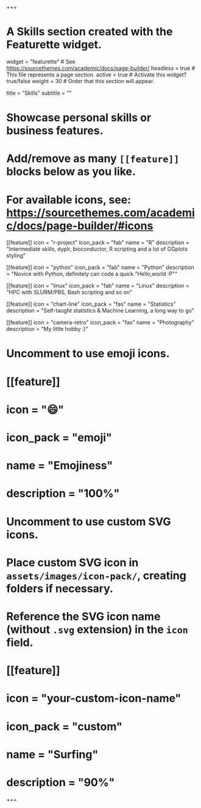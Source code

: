 +++
# A Skills section created with the Featurette widget.
widget = "featurette"  # See https://sourcethemes.com/academic/docs/page-builder/
headless = true  # This file represents a page section.
active = true  # Activate this widget? true/false
weight = 30  # Order that this section will appear.

title = "Skills"
subtitle = ""

# Showcase personal skills or business features.
# 
# Add/remove as many `[[feature]]` blocks below as you like.
# 
# For available icons, see: https://sourcethemes.com/academic/docs/page-builder/#icons

[[feature]]
  icon = "r-project"
  icon_pack = "fab"
  name = "R"
  description = "Intermediate skills, dyplr, bioconductor, R scripting and a lot of GGplots styling"

[[feature]]
  icon = "python"
  icon_pack = "fab"
  name = "Python"
  description = "Novice with Python, definitely can code a quick "Hello,world :P""
 
[[feature]]
  icon = "linux"
  icon_pack = "fab"
  name = "Linux"
  description = "HPC with SLURM/PBS, Bash scripting and so on"
  
[[feature]]
  icon = "chart-line"
  icon_pack = "fas"
  name = "Statistics"
  description = "Self-taught statistics & Machine Learning, a long way to go"  
  
[[feature]]
  icon = "camera-retro"
  icon_pack = "fas"
  name = "Photography"
  description = "My little hobby :)"

# Uncomment to use emoji icons.
# [[feature]]
#  icon = ":smile:"
#  icon_pack = "emoji"
#  name = "Emojiness"
#  description = "100%"  

# Uncomment to use custom SVG icons.
# Place custom SVG icon in `assets/images/icon-pack/`, creating folders if necessary.
# Reference the SVG icon name (without `.svg` extension) in the `icon` field.
# [[feature]]
#  icon = "your-custom-icon-name"
#  icon_pack = "custom"
#  name = "Surfing"
#  description = "90%"

+++
